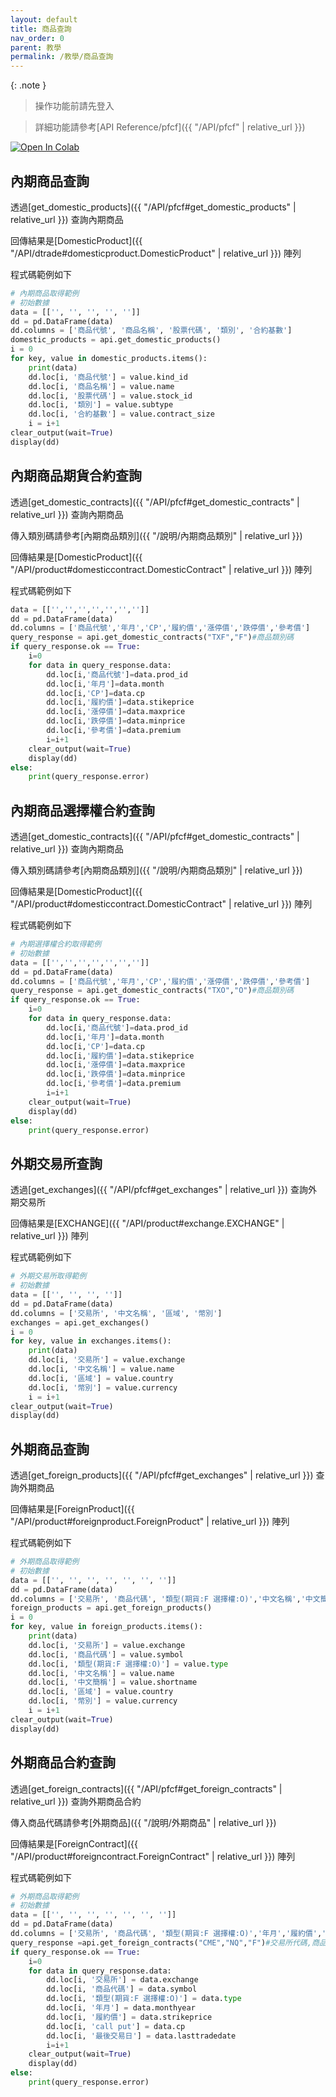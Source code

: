 ```yaml
---
layout: default
title: 商品查詢
nav_order: 0
parent: 教學
permalink: /教學/商品查詢
--- 
```


{: .note }
> 操作功能前請先登入

> 詳細功能請參考[API Reference/pfcf]({{ "/API/pfcf" | relative_url }}) 

[![Open In Colab](https://colab.research.google.com/assets/colab-badge.svg)](
https://colab.research.google.com/github/PFCEC/unitrade/blob/main/%E6%95%99%E5%AD%B8/sample/%E5%95%86%E5%93%81%E5%8F%96%E5%BE%97%E7%AF%84%E4%BE%8B.ipynb)


## 內期商品查詢

透過[get_domestic_products]({{ "/API/pfcf#get_domestic_products" | relative_url }}) 查詢內期商品

回傳結果是[DomesticProduct]({{ "/API/dtrade#domesticproduct.DomesticProduct" | relative_url }}) 陣列

程式碼範例如下

```python
# 內期商品取得範例
# 初始數據
data = [['', '', '', '', '']]
dd = pd.DataFrame(data)
dd.columns = ['商品代號', '商品名稱', '股票代碼', '類別', '合約基數']
domestic_products = api.get_domestic_products()
i = 0
for key, value in domestic_products.items():
    print(data)
    dd.loc[i, '商品代號'] = value.kind_id
    dd.loc[i, '商品名稱'] = value.name
    dd.loc[i, '股票代碼'] = value.stock_id
    dd.loc[i, '類別'] = value.subtype
    dd.loc[i, '合約基數'] = value.contract_size
    i = i+1
clear_output(wait=True)
display(dd)

```



## 內期商品期貨合約查詢 
透過[get_domestic_contracts]({{ "/API/pfcf#get_domestic_contracts" | relative_url }}) 查詢內期商品

傳入類別碼請參考[內期商品類別]({{ "/說明/內期商品類別" | relative_url }}) 

回傳結果是[DomesticProduct]({{ "/API/product#domesticcontract.DomesticContract" | relative_url }}) 陣列

程式碼範例如下


```python
data = [['','','','','','','']]
dd = pd.DataFrame(data)
dd.columns = ['商品代號','年月','CP','履約價','漲停價','跌停價','參考價']
query_response = api.get_domestic_contracts("TXF","F")#商品類別碼
if query_response.ok == True:
    i=0
    for data in query_response.data:   
        dd.loc[i,'商品代號']=data.prod_id
        dd.loc[i,'年月']=data.month
        dd.loc[i,'CP']=data.cp
        dd.loc[i,'履約價']=data.stikeprice
        dd.loc[i,'漲停價']=data.maxprice
        dd.loc[i,'跌停價']=data.minprice
        dd.loc[i,'參考價']=data.premium 
        i=i+1 
    clear_output(wait=True)
    display(dd)
else:
    print(query_response.error)

```
## 內期商品選擇權合約查詢
透過[get_domestic_contracts]({{ "/API/pfcf#get_domestic_contracts" | relative_url }}) 查詢內期商品

傳入類別碼請參考[內期商品類別]({{ "/說明/內期商品類別" | relative_url }}) 

回傳結果是[DomesticProduct]({{ "/API/product#domesticcontract.DomesticContract" | relative_url }}) 陣列

程式碼範例如下


```python
# 內期選擇權合約取得範例  
# 初始數據
data = [['','','','','','','']]
dd = pd.DataFrame(data)
dd.columns = ['商品代號','年月','CP','履約價','漲停價','跌停價','參考價']
query_response = api.get_domestic_contracts("TXO","O")#商品類別碼
if query_response.ok == True:
    i=0
    for data in query_response.data:   
        dd.loc[i,'商品代號']=data.prod_id
        dd.loc[i,'年月']=data.month
        dd.loc[i,'CP']=data.cp
        dd.loc[i,'履約價']=data.stikeprice
        dd.loc[i,'漲停價']=data.maxprice
        dd.loc[i,'跌停價']=data.minprice
        dd.loc[i,'參考價']=data.premium 
        i=i+1 
    clear_output(wait=True)
    display(dd)
else:
    print(query_response.error)

```
## 外期交易所查詢
透過[get_exchanges]({{ "/API/pfcf#get_exchanges" | relative_url }}) 查詢外期交易所

回傳結果是[EXCHANGE]({{ "/API/product#exchange.EXCHANGE" | relative_url }}) 陣列

程式碼範例如下

```python
# 外期交易所取得範例
# 初始數據
data = [['', '', '', '']]
dd = pd.DataFrame(data)
dd.columns = ['交易所', '中文名稱', '區域', '幣別']
exchanges = api.get_exchanges()
i = 0
for key, value in exchanges.items():
    print(data)
    dd.loc[i, '交易所'] = value.exchange
    dd.loc[i, '中文名稱'] = value.name
    dd.loc[i, '區域'] = value.country
    dd.loc[i, '幣別'] = value.currency 
    i = i+1
clear_output(wait=True)
display(dd) 
```

## 外期商品查詢
透過[get_foreign_products]({{ "/API/pfcf#get_exchanges" | relative_url }}) 查詢外期商品

回傳結果是[ForeignProduct]({{ "/API/product#foreignproduct.ForeignProduct" | relative_url }}) 陣列

程式碼範例如下

```python
# 外期商品取得範例
# 初始數據
data = [['', '', '', '', '', '', '']]
dd = pd.DataFrame(data)
dd.columns = ['交易所', '商品代碼', '類型(期貨:F 選擇權:O)','中文名稱','中文簡稱','區域', '幣別']
foreign_products = api.get_foreign_products()
i = 0
for key, value in foreign_products.items():
    print(data)
    dd.loc[i, '交易所'] = value.exchange
    dd.loc[i, '商品代碼'] = value.symbol
    dd.loc[i, '類型(期貨:F 選擇權:O)'] = value.type
    dd.loc[i, '中文名稱'] = value.name 
    dd.loc[i, '中文簡稱'] = value.shortname 
    dd.loc[i, '區域'] = value.country 
    dd.loc[i, '幣別'] = value.currency 
    i = i+1
clear_output(wait=True)
display(dd)  
```

## 外期商品合約查詢
透過[get_foreign_contracts]({{ "/API/pfcf#get_foreign_contracts" | relative_url }}) 查詢外期商品合約

傳入商品代碼請參考[外期商品]({{ "/說明/外期商品" | relative_url }}) 

回傳結果是[ForeignContract]({{ "/API/product#foreigncontract.ForeignContract" | relative_url }}) 陣列

程式碼範例如下

```python
# 外期商品取得範例
# 初始數據
data = [['', '', '', '', '', '', '']]
dd = pd.DataFrame(data) 
dd.columns = ['交易所', '商品代碼', '類型(期貨:F 選擇權:O)','年月','履約價','call put', '最後交易日'] 
query_response =api.get_foreign_contracts("CME","NQ","F")#交易所代碼,商品代碼,F:期貨O:選擇權
if query_response.ok == True:
    i=0
    for data in query_response.data:   
        dd.loc[i, '交易所'] = data.exchange
        dd.loc[i, '商品代碼'] = data.symbol
        dd.loc[i, '類型(期貨:F 選擇權:O)'] = data.type
        dd.loc[i, '年月'] = data.monthyear 
        dd.loc[i, '履約價'] = data.strikeprice 
        dd.loc[i, 'call put'] = data.cp 
        dd.loc[i, '最後交易日'] = data.lasttradedate 
        i=i+1 
    clear_output(wait=True)
    display(dd)
else:
    print(query_response.error)
```

 
